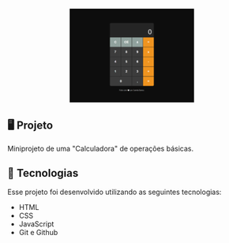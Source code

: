 <p align="center">
    <img src="img/calculator.png" alt="Prévia do projeto" width="50%">
</p>

## 🖥️ Projeto
Miniprojeto de uma "Calculadora" de operações básicas.

## 🚀 Tecnologias
Esse projeto foi desenvolvido utilizando as seguintes tecnologias:

- HTML
- CSS
- JavaScript
- Git e Github